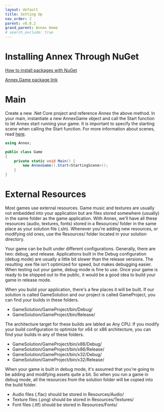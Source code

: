```yaml
---
layout: default
title: Setting Up
nav_order: 2
parent: v0.0.2
grand_parent: Annex Home
# search_exclude: true
---
```


# Installing Annex Through NuGet
[How to install packages with NuGet](https://docs.microsoft.com/en-us/nuget/quickstart/install-and-use-a-package-in-visual-studio)

[Annex.Game package link](https://www.nuget.org/packages/Annex.Game/)

# Main
Create a new .Net Core project and reference Annex the above method.
In your main, instantiate a new AnnexGame object and call the Start function to let Annex start running your game. It is important to specify the starting scene when calling the Start function. For more information about scenes, read [here](https://github.com/MatthewChrobak/Annex/wiki/Scenes).

```cs
using Annex;

public class Game
{
    private static void Main() {
        new AnnexGame().Start<StartingScene>();
    }
}
```

# External Resources
Most games use external resources. Game music and textures are usually not embedded into your application but are files stored somewhere (usually) in the same folder as the game application. With Annex, we'll have all these resources (audio, textures, fonts) stored in a Resources/ folder in the same place as your solution file (.sln). Whenever you're adding new resources, or modifying old ones, use the Resources/ folder located in your solution directory.

Your game can be built under different configurations. Generally, there are two: debug, and release. Applications built in the Debug configuration (debug mode) are usually a little bit slower than the release versions. The resulting .exe file isn't optimized for speed, but makes debugging easier. When testing out your game, debug mode is fine to use. Once your game is ready to be shipped out to the public, it would be a good idea to build your game in release mode.

When you build your application, there's a few places it will be built. If our solution is called GameSolution and our project is called GameProject, you can find your builds in these folders.

* GameSolution/GameProject/bin/Debug/
* GameSolution/GameProject/bin/Release/

The architecture target for these builds are labled as Any CPU. If you modify your build configuration to optimize for x64 or x86 architecture, you can find your builds in any of these folders.

* GameSolution/GameProject/bin/x86/Debug/
* GameSolution/GameProject/bin/x86/Release/
* GameSolution/GameProject/bin/x32/Debug/
* GameSolution/GameProject/bin/x32/Release/

When your game is built in debug mode, it's assumed that you're going to be adding and modifying assets quite a bit. So when you run a game in debug mode, all the resources from the solution folder will be copied into the build folder.

* Audio files (.flac) should be stored in Resources/Audio/
* Texture files (.png) should be stored in Resources/Textures/
* Font files (.ttf) should be stored in Resources/Fonts/